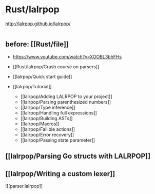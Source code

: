 # Rust/lalrpop

http://lalrpop.github.io/lalrpop/

```toml
```

## before: [[Rust/file]]
- https://www.youtube.com/watch?v=XOOBL3bhFHs

- [[Rust/lalrpop/Crash course on parsers]]
- [[lalrpop/Quick start guide]]
- [[lalrpop/Tutorial]]
	- [[lalrpop/Adding LALRPOP to your project]]
	- [[lalrpop/Parsing parenthesized numbers]]
	- [[lalrpop/Type inference]]
	- [[lalrpop/Handling full expressions]]
	- [[lalrpop/Building ASTs]]
	- [[lalrpop/Macros]]
	- [[lalrpop/Fallible actions]]
	- [[lalrpop/Error recovery]]
	- [[lalrpop/Passing state parameter]]

## [[lalrpop/Parsing Go structs with LALRPOP]]
## [[lalrpop/Writing a custom lexer]]

![[parser.lalrpop]]